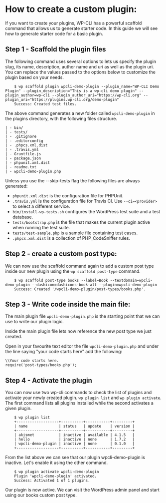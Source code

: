 # How to create a custom plugin:

If you want to create your plugins, WP-CLI has a powerful scaffold command that allows us to generate starter code. In this guide we will see how to generate starter code for a basic plugin.

## Step 1 - Scaffold the plugin files

The following command uses several options to lets us specify the plugin slug, its name, description, author name and uri as well as the plugin uri. You can replace the values passed to the options below to customize the plugin based on your needs.

```
    $ wp scaffold plugin wpcli-demo-plugin --plugin_name="WP-CLI Demo Plugin" --plugin_description="This is a wp-cli demo plugin" --plugin_author=wp-cli --plugin_author_uri="https://wp-cli.org" --plugin_uri="https://plugins.wp-cli.org/demo-plugin"
    Success: Created test files.
```

The above command generates a new folder called `wpcli-demo-plugin` in the plugins directory, with the following files structure.

    | - bin/
    | - tests/
    | - .gitignore
    | - .editorconfig
    | - .phpcs.xml.dist
    | - .travis.yml
    | - Gruntfile.js
    | - package.json
    | - phpunit.xml.dist
    | - readme.txt
    | - wpcli-demo-plugin.php

Unless you use the --skip-tests flag the following files are always generated:

- `phpunit.xml.dist` is the configuration file for PHPUnit.
- `.travis.yml` is the configuration file for Travis CI. Use `--ci=<provider>` to select a different service.
- `bin/install-wp-tests.sh` configures the WordPress test suite and a test database.
- `tests/bootstrap.php` is the file that makes the current plugin active when running the test suite.
- `tests/test-sample.php` is a sample file containing test cases.
- `.phpcs.xml.dist` is a collection of PHP_CodeSniffer rules.

## Step 2 - create a custom post type:

We can now use the scaffold command again to add a custom post type inside our new plugin using the `wp scaffold post-type` command.

```
    $ wp scaffold post-type books --label=Book --textdomain=wpcli-demo-plugin --dashicon=dashicons-book-alt --plugin=wpcli-demo-plugin
    Success: Created '/wpcli-demo-plugin/post-types/books.php'.
```

## Step 3 - Write code inside the main file:

The main plugin file `wpcli-demo-plugin.php` is the starting point that we can use to write our plugin logic.

Inside the main plugin file lets now reference the new post type we just created.

Open in your favourite text editor the file `wpcli-demo-plugin.php`
and under the line saying "your code starts here" add the following:

```
\\Your code starts here.
require('post-types/books.php');
```

## Step 4 - Activate the plugin

You can now use two wp-cli commands to check the list of plugins and activate your newly created plugin.
`wp plugin list` and `wp plugin activate`. The first command lists all plugins installed while the second
activates a given plugin.

```
    $ wp plugin list
    +-------------------+----------+-----------+---------+
    | name              | status   | update    | version |
    +-------------------+----------+-----------+---------+
    | akismet           | inactive | available | 4.1.5   |
    | hello             | inactive | none      | 1.7.2   |
    | wpcli-demo-plugin | inactive | none      | 0.1.0   |
    +-------------------+----------+-----------+---------+
```

From the list above we can see that our plugin wpcli-demo-plugin is inactive. Let's enable it using the other command.

```
    $ wp plugin activate wpcli-demo-plugin
    Plugin 'wpcli-demo-plugin' activated.
    Success: Activated 1 of 1 plugins.
```

Our plugin is now active. We can visit the WordPress admin panel and
start using our books custom post type.
